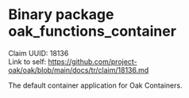# Binary package oak_functions_container

Claim UUID: 18136\
Link to self:
https://github.com/project-oak/oak/blob/main/docs/tr/claim/18136.md

The default container application for Oak Containers.
